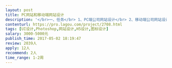 ```yaml
---                
layout: post       
title: PC网站和移动端网站设计           
description: '</br>一、任务</br> 1、PC端公司网站设计</br> 2、移动端公司网站设计</br>其他说明：</br> 1、30个页面左右</br> 2、需要有完整的体验路径设计</br> 3、对页面布局、配色、字体和交互设计进行良好视觉效果和用户体验设计</br> 4、符合用户最佳体验</br></br>二、提供完整的需求内容，专家负责原型与设计</br>三、要求申请人拥有网站体验路径设计经验和产品网站设计经验</br>'     
contenturl: https://pro.lagou.com/project/2708.html      
tags: [UI设计,Photoshop,网站设计,H5设计,图标设计]            
salary: 3000-5000元          
publish_time: 2017-05-02 18:19:47         
review: 2039人                   
apply: 12人                   
recommend: 2人                   
time_range: 1-2周              
---                 
```


